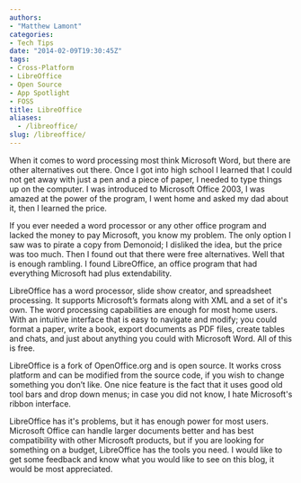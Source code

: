 ```yaml
---
authors: 
- "Matthew Lamont"
categories:
- Tech Tips
date: "2014-02-09T19:30:45Z"
tags:
- Cross-Platform
- LibreOffice
- Open Source
- App Spotlight
- FOSS
title: LibreOffice
aliases:
  - /libreoffice/
slug: /libreoffice/
---
```


When it comes to word processing most think Microsoft Word, but there are other alternatives out there. Once I got into high school I learned that I could not get away with just a pen and a piece of paper, I needed to type things up on the computer. I was introduced to Microsoft Office 2003, I was amazed at the power of the program, I went home and asked my dad about it, then I learned the price.

If you ever needed a word processor or any other office program and lacked the money to pay Microsoft, you know my problem. The only option I saw was to pirate a copy from Demonoid; I disliked the idea, but the price was too much. Then I found out that there were free alternatives. Well that is enough rambling. I found LibreOffice, an office program that had everything Microsoft had plus extendability.

LibreOffice has a word processor, slide show creator, and spreadsheet processing. It supports Microsoft’s formats along with XML and a set of it's own. The word processing capabilities are enough for most home users. With an intuitive interface that is easy to navigate and modify; you could format a paper, write a book, export documents as PDF files, create tables and chats, and just about anything you could with Microsoft Word. All of this is free.

LibreOffice is a fork of OpenOffice.org and is open source. It works cross platform and can be modified from the source code, if you wish to change something you don’t like. One nice feature is the fact that it uses good old tool bars and drop down menus; in case you did not know, I hate Microsoft's ribbon interface.

LibreOffice has it's problems, but it has enough power for most users. Microsoft Office can handle larger documents better and has best compatibility with other Microsoft products, but if you are looking for something on a budget, LibreOffice has the tools you need.
I would like to get some feedback and know what you would like to see on this blog, it would be most appreciated.
